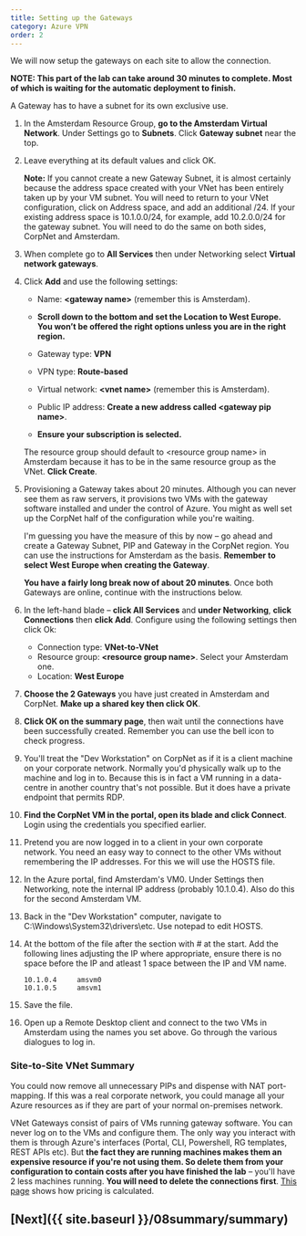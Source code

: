```yaml
---
title: Setting up the Gateways
category: Azure VPN
order: 2
---
```


We will now setup the gateways on each site to allow the connection.

**NOTE: This part of the lab can take around 30 minutes to complete. Most of which is waiting for the automatic deployment to finish.**

A Gateway has to have a subnet for its own exclusive use.

1. In the Amsterdam Resource Group, **go to the Amsterdam Virtual Network**. Under Settings go to **Subnets**. Click **Gateway subnet** near the top.

1. Leave everything at its default values and click OK. 

    **Note:** If you cannot create a new Gateway Subnet, it is almost certainly because the address space created with your VNet has been entirely taken up by your VM subnet. You will need to return to your VNet configuration, click on Address space, and add an additional /24. If your existing address space is 10.1.0.0/24, for example, add 10.2.0.0/24 for the gateway subnet. You will need to do the same on both sides, CorpNet and Amsterdam.

1. When complete go to **All Services** then under Networking select **Virtual network gateways**.

1. Click **Add** and use the following settings:
    - Name: **<gateway name\>** (remember this is Amsterdam).

    - **Scroll down to the bottom and set the Location to West Europe. You won’t be offered the right options unless you are in the right region.**

    - Gateway type: **VPN**
    - VPN type: **Route-based**
    - Virtual network: **<vnet name\>** (remember this is Amsterdam).
    - Public IP address: **Create a new address called <gateway pip name\>**.
    - **Ensure your subscription is selected.**

    The resource group should default to <resource group name\> in Amsterdam because it has to be in the same resource group as the VNet. **Click Create**.

1. Provisioning a Gateway takes about 20 minutes. Although you can never see them as raw servers, it provisions two VMs with the gateway software installed and under the control of Azure. You might as well set up the CorpNet half of the configuration while you're waiting. 

    I'm guessing you have the measure of this by now – go ahead and create a Gateway Subnet, PIP and Gateway in the CorpNet region. You can use the instructions for Amsterdam as the basis. **Remember to select West Europe when creating the Gateway**.

    **You have a fairly long break now of about 20 minutes**. Once both Gateways are online, continue with the instructions below.

1. In the left-hand blade – **click All Services** and **under Networking**, **click Connections** then **click Add**. Configure using the following settings then click Ok:
    - Connection type: **VNet-to-VNet**
    - Resource group: **<resource group name\>**. Select your Amsterdam one.
    - Location: **West Europe**

1. **Choose the 2 Gateways** you have just created in Amsterdam and CorpNet. **Make up a shared key then click OK**.

1. **Click OK on the summary page**, then wait until the connections have been successfully created. Remember you can use the bell icon to check progress.

1. You'll treat the "Dev Workstation" on CorpNet as if it is a client machine on your corporate network. Normally you'd physically walk up to the machine and log in to. Because this is in fact a VM running in a data-centre in another country that's not possible. But it does have a private endpoint that permits RDP.

1. **Find the CorpNet VM in the portal, open its blade and click Connect**. Login using the credentials you specified earlier.

1. Pretend you are now logged in to a client in your own corporate network. You need an easy way to connect to the other VMs without remembering the IP addresses. For this we will use the HOSTS file.

1. In the Azure portal, find Amsterdam's VM0. Under Settings then Networking, note the internal IP address (probably 10.1.0.4). Also do this for the second Amsterdam VM.

1. Back in the "Dev Workstation" computer, navigate to C:\Windows\System32\drivers\etc. Use notepad to edit HOSTS.

1. At the bottom of the file after the section with # at the start. Add the following lines adjusting the IP where appropriate, ensure there is no space before the IP and atleast 1 space between the IP and VM name.

    ```
    10.1.0.4     amsvm0
    10.1.0.5     amsvm1
    ```

1. Save the file.

1. Open up a Remote Desktop client and connect to the two VMs in Amsterdam using the names you set above. Go through the various dialogues to log in.

### Site-to-Site VNet Summary

You could now remove all unnecessary PIPs and dispense with NAT port-mapping. If this was a real corporate network, you could manage all your Azure resources as if they are part of your normal on-premises network.

VNet Gateways consist of pairs of VMs running gateway software. You can never log on to the VMs and configure them. The only way you interact with them is through Azure's interfaces (Portal, CLI, Powershell, RG templates, REST APIs etc). But **the fact they are running machines makes them an expensive resource if you're not using them. So delete them from your configuration to contain costs after you have finished the lab** – you'll have 2 less machines running. **You will need to delete the connections first**. [This page](https://azure.microsoft.com/en-gb/pricing/details/vpn-gateway/) shows how pricing is calculated.

## [Next]({{ site.baseurl }}/08summary/summary)

